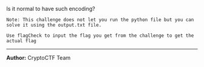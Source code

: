 Is it normal to have such encoding?

`Note: This challenge does not let you run the python file but you can solve it using the output.txt file.`

`Use flagCheck to input the flag you get from the challenge to get the actual flag`

---
**Author:** CryptoCTF Team
